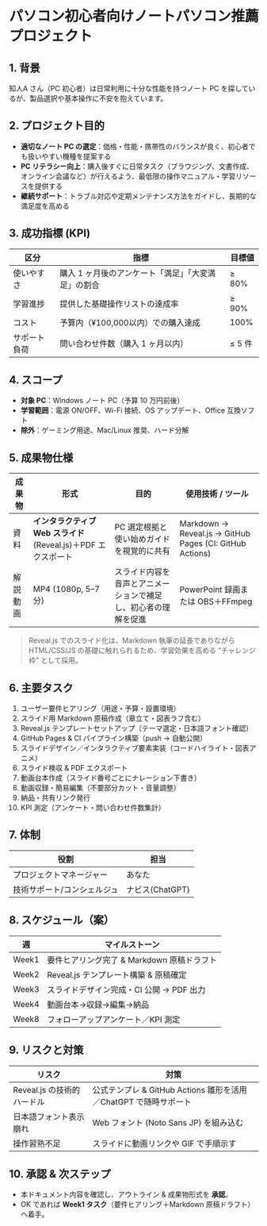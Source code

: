 # パソコン初心者向けノートパソコン推薦プロジェクト

## 1. 背景
知人A さん（PC 初心者）は日常利用に十分な性能を持つノート PC を探しているが、製品選択や基本操作に不安を抱えています。

## 2. プロジェクト目的
- **適切なノート PC の選定**：価格・性能・携帯性のバランスが良く、初心者でも扱いやすい機種を提案する  
- **PC リテラシー向上**：購入後すぐに日常タスク（ブラウジング、文書作成、オンライン会議など）が行えるよう、最低限の操作マニュアル・学習リソースを提供する  
- **継続サポート**：トラブル対応や定期メンテナンス方法をガイドし、長期的な満足度を高める

## 3. 成功指標 (KPI)
| 区分 | 指標 | 目標値 |
| --- | --- | --- |
| 使いやすさ | 購入 1 ヶ月後のアンケート「満足」「大変満足」の割合 | ≥ 80% |
| 学習進捗 | 提供した基礎操作リストの達成率 | ≥ 90% |
| コスト | 予算内（¥100,000以内）での購入達成 | 100% |
| サポート負荷 | 問い合わせ件数（購入 1 ヶ月以内） | ≤ 5 件 |

## 4. スコープ
- **対象 PC**：Windows ノート PC（予算 10 万円前後）
- **学習範囲**：電源 ON/OFF、Wi-Fi 接続、OS アップデート、Office 互換ソフト
- **除外**：ゲーミング用途、Mac/Linux 推奨、ハード分解

## 5. 成果物仕様
| 成果物 | 形式 | 目的 | 使用技術 / ツール |
| --- | --- | --- | --- |
| 資料 | **インタラクティブ Web スライド** (Reveal.js)＋PDF エクスポート | PC 選定根拠と使い始めガイドを視覚的に共有 | Markdown → Reveal.js → GitHub Pages (CI: GitHub Actions) |
| 解説動画 | MP4 (1080p, 5–7 分) | スライド内容を音声とアニメーションで補足し、初心者の理解を促進 | PowerPoint 録画または OBS＋FFmpeg |

> Reveal.js でのスライド化は、Markdown 執筆の延長でありながら HTML/CSS/JS の基礎に触れられるため、学習効果を高める “チャレンジ枠” として採用。

## 6. 主要タスク
1. ユーザー要件ヒアリング（用途・予算・設置環境）  
2. スライド用 Markdown 原稿作成（章立て・図表ラフ含む）  
3. Reveal.js テンプレートセットアップ（テーマ選定・日本語フォント確認）  
4. GitHub Pages & CI パイプライン構築（push → 自動公開）  
5. スライドデザイン／インタラクティブ要素実装（コードハイライト・図表アニメ）  
6. スライド検収 & PDF エクスポート  
7. 動画台本作成（スライド番号ごとにナレーション下書き）  
8. 動画収録・簡易編集（不要部分カット・音量調整）  
9. 納品・共有リンク発行  
10. KPI 測定（アンケート・問い合わせ件数集計）

## 7. 体制
| 役割 | 担当 |
| --- | --- |
| プロジェクトマネージャー | あなた |
| 技術サポート/コンシェルジュ | ナビス(ChatGPT) |

## 8. スケジュール（案）
| 週 | マイルストーン |
| --- | --- |
| Week1 | 要件ヒアリング完了 & Markdown 原稿ドラフト |
| Week2 | Reveal.js テンプレート構築 & 原稿確定 |
| Week3 | スライドデザイン完成・CI 公開 → PDF 出力 |
| Week4 | 動画台本→収録→編集→納品 |
| Week8 | フォローアップアンケート／KPI 測定 |

## 9. リスクと対策
| リスク | 対策 |
| --- | --- |
| Reveal.js の技術的ハードル | 公式テンプレ & GitHub Actions 雛形を活用／ChatGPT で随時サポート |
| 日本語フォント表示崩れ | Web フォント (Noto Sans JP) を組み込む |
| 操作習熟不足 | スライドに動画リンクや GIF で手順示す |

## 10. 承認 & 次ステップ
- 本ドキュメント内容を確認し、アウトライン & 成果物形式を **承認**。  
- OK であれば **Week1 タスク**（要件ヒアリング＋Markdown 原稿ドラフト）へ着手。

